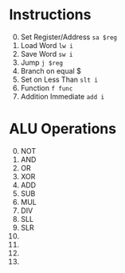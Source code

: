 # Instructions

0. Set Register/Address `sa $reg`
1. Load Word `lw i`
2. Save Word `sw i`
3. Jump `j $reg`
4. Branch on equal $
5. Set on Less Than `slt i`
6. Function `f func`
7. Addition Immediate `add i`

# ALU Operations

0. NOT
1. AND
2. OR
3. XOR
4. ADD
5. SUB
6. MUL
7. DIV
8. SLL
9. SLR
10. 
11. 
12. 
16. 

